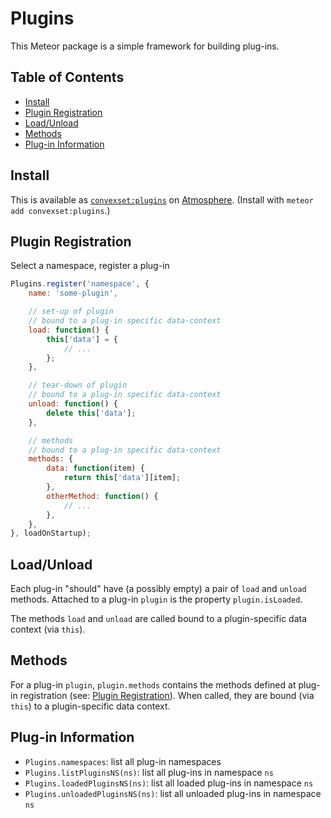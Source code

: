 # Plugins

This Meteor package is a simple framework for building plug-ins.


## Table of Contents

<!-- START doctoc generated TOC please keep comment here to allow auto update -->
<!-- DON'T EDIT THIS SECTION, INSTEAD RE-RUN doctoc TO UPDATE -->


- [Install](#install)
- [Plugin Registration](#plugin-registration)
- [Load/Unload](#loadunload)
- [Methods](#methods)
- [Plug-in Information](#plug-in-information)

<!-- END doctoc generated TOC please keep comment here to allow auto update -->

## Install

This is available as [`convexset:plugins`](https://atmospherejs.com/convexset/plugins) on [Atmosphere](https://atmospherejs.com/). (Install with `meteor add convexset:plugins`.)

## Plugin Registration

Select a namespace, register a plug-in
```javascript
Plugins.register('namespace', {
    name: 'some-plugin',

    // set-up of plugin
    // bound to a plug-in specific data-context
    load: function() {
        this['data'] = {
            // ...
        };
    },

    // tear-down of plugin
    // bound to a plug-in specific data-context
    unload: function() {
        delete this['data'];
    },

    // methods
    // bound to a plug-in specific data-context
    methods: {
        data: function(item) {
            return this['data'][item];
        },
        otherMethod: function() {
            // ...
        },
    },
}, loadOnStartup);
```

## Load/Unload

Each plug-in "should" have (a possibly empty) a pair of `load` and `unload` methods.
Attached to a plug-in `plugin` is the property `plugin.isLoaded`.

The methods `load` and `unload` are called bound to a plugin-specific data context (via `this`).

## Methods

For a plug-in `plugin`, `plugin.methods` contains the methods defined at plug-in registration (see: [Plugin Registration](#plugin-registration)).
When called, they are bound (via `this`) to a plugin-specific data context.

## Plug-in Information

 - `Plugins.namespaces`: list all plug-in namespaces
 - `Plugins.listPluginsNS(ns)`: list all plug-ins in namespace `ns`
 - `Plugins.loadedPluginsNS(ns)`: list all loaded plug-ins in namespace `ns`
 - `Plugins.unloadedPluginsNS(ns)`: list all unloaded plug-ins in namespace `ns`
